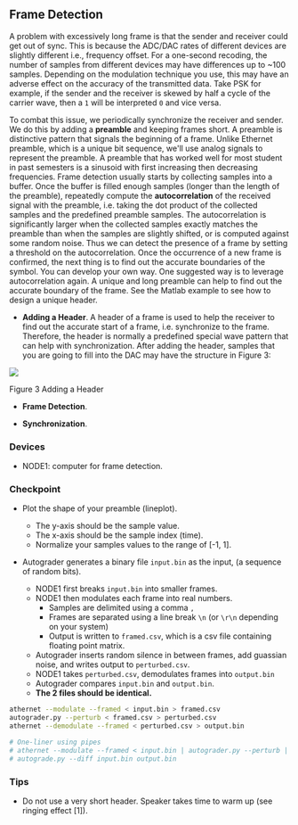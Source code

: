 ## Frame Detection

A problem with excessively long frame is that the sender and receiver could get out of sync. This is because the ADC/DAC rates of different devices are slightly different i.e., frequency offset. For a one-second recoding, the number of samples from different devices may have differences up to ~100 samples. Depending on the modulation technique you use, this may have an adverse effect on the accuracy of the transmitted data. Take PSK for example, if the sender and the receiver is skewed by half a cycle of the carrier wave, then a `1` will be interpreted `0` and vice versa.

To combat this issue, we periodically synchronize the receiver and sender. We do this by adding a **preamble** and keeping frames short. A preamble is distinctive pattern that signals the beginning of a frame. Unlike Ethernet preamble, which is a unique bit sequence, we'll use analog signals to represent the preamble. A preamble that has worked well for most student in past semesters is a sinusoid with first increasing then decreasing frequencies. Frame detection usually starts by collecting samples into a buffer. Once the buffer is filled enough samples (longer than the length of the preamble), repeatedly compute the **autocorrelation** of the received signal with the preamble, i.e. taking the dot product of the collected samples and the predefined preamble samples. The autocorrelation is significantly larger when the collected samples exactly matches the preamble than when the samples are slightly shifted, or is computed against some random noise. Thus we can detect the presence of a frame by setting a threshold on the autocorrelation. Once the occurrence of a new frame is confirmed, the next thing is to find out the accurate boundaries of the symbol. You can develop your own way. One suggested way is to leverage autocorrelation again. A unique and long preamble can help to find out the accurate boundary of the frame. See the Matlab example to see how to design a unique header.


- **Adding a Header**. A header of a frame is used to help the receiver to find out the accurate start of a frame, i.e. synchronize to the frame. Therefore, the header is normally a predefined special wave pattern that can help with synchronization. After adding the header, samples that you are going to fill into the DAC may have the structure in Figure 3:

![](RackMultipart20220302-4-iik7fu_html_ab6f260d556ba0b9.png)

Figure 3 Adding a Header

- **Frame Detection**.

- **Synchronization**.

### Devices
- NODE1: computer for frame detection.

### Checkpoint
- Plot the shape of your preamble (lineplot).
    - The y-axis should be the sample value.
    - The x-axis should be the sample index (time).
    - Normalize your samples values to the range of [-1, 1].

- Autograder generates a binary file `input.bin` as the input, (a sequence of random bits).
    - NODE1 first breaks `input.bin` into smaller frames.
    - NODE1 then modulates each frame into real numbers.
        - Samples are delimited using a comma `,`
        - Frames are separated using a line break `\n` (or `\r\n` depending on your system)
        - Output is written to `framed.csv`, which is a csv file containing floating point matrix.
    - Autograder inserts random silence in between frames, add guassian noise, and writes output to `perturbed.csv`.
    - NODE1 takes `perturbed.csv`, demodulates frames into `output.bin`
    - Autograder compares `input.bin` and `output.bin`.
    - **The 2 files should be identical.**

```sh
athernet --modulate --framed < input.bin > framed.csv
autograder.py --perturb < framed.csv > perturbed.csv
athernet --demodulate --framed < perturbed.csv > output.bin

# One-liner using pipes
# athernet --modulate --framed < input.bin | autograder.py --perturb | athernet --demodulate > output.bin
# autograde.py --diff input.bin output.bin
```
### Tips
- Do not use a very short header. Speaker takes time to warm up (see ringing effect [1]).
